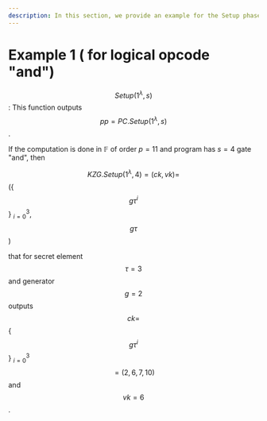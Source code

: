 ```yaml
---
description: In this section, we provide an example for the Setup phase settings.
---
```



 # Example 1 ( for logical opcode "and")

$$Setup(1^{\lambda},s)$$:  This function outputs $$pp=PC.Setup(1^{\lambda},s)$$.&#x20;

If the computation is done in $`\mathbb{F}`$ of order $`p=11`$ and program has $`s=4`$ gate "and", then 

$$KZG.Setup(1^{\lambda},4)=(ck,vk)=$$ (&lcub; $$g\tau^i$$ &rcub; $_{i=0}^{3}$, $$g \tau$$)
 
that for secret element $$\tau=3$$ and generator  $$g=2$$  outputs $$ck=$$ &lcub; $$g\tau^i$$ &rcub; $_{i=0}^{3}$ $$=(2, 6,7,10 )$$ and $$vk=6$$.

